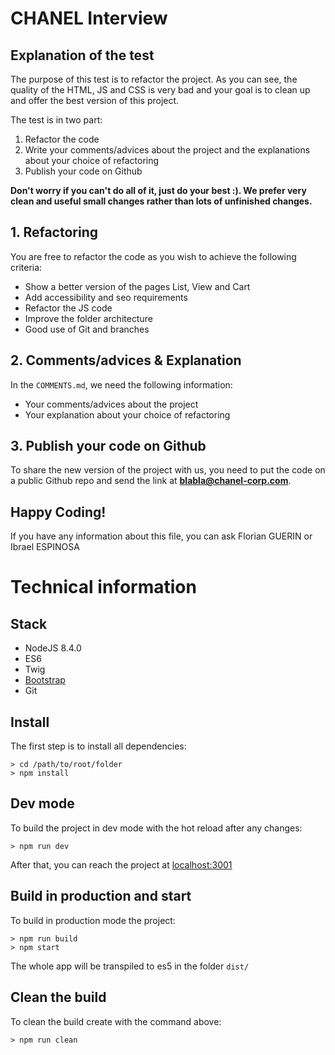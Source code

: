 # CHANEL Interview

## Explanation of the test

The purpose of this test is to refactor the project.
As you can see, the quality of the HTML, JS and CSS is very bad and your goal is to clean up and offer the best version of this project.

The test is in two part:
1. Refactor the code
2. Write your comments/advices about the project and the explanations about your choice of refactoring
3. Publish your code on Github

**Don't worry if you can't do all of it, just do your best :). We prefer very clean and useful small changes rather than lots of unfinished changes.** 

## 1. Refactoring

You are free to refactor the code as you wish to achieve the following criteria:
- Show a better version of the pages List, View and Cart
- Add accessibility and seo requirements
- Refactor the JS code
- Improve the folder architecture
- Good use of Git and branches

## 2. Comments/advices & Explanation
In the `COMMENTS.md`, we need the following information:
- Your comments/advices about the project
- Your explanation about your choice of refactoring

## 3. Publish your code on Github
To share the new version of the project with us, you need to put the code on a public Github repo and send the link at **blabla@chanel-corp.com**.

## Happy Coding!
If you have any information about this file, you can ask Florian GUERIN or Ibrael ESPINOSA


# Technical information

## Stack 
- NodeJS 8.4.0
- ES6
- Twig
- [Bootstrap](http://getbootstrap.com/) 
- Git

## Install

The first step is to install all dependencies:

    > cd /path/to/root/folder
    > npm install

## Dev mode

To build the project in dev mode with the hot reload after any changes:

    > npm run dev

After that, you can reach the project at [localhost:3001](http://localhost:3001) 

## Build in production and start
To build in production mode the project:

    > npm run build
    > npm start
    
The whole app will be transpiled to es5 in the folder `dist/`
    
## Clean the build

To clean the build create with the command above:

    > npm run clean



